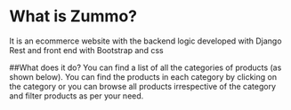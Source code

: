# What is Zummo?
It is an ecommerce website with the backend logic developed with Django Rest and front end with Bootstrap and css

##What does it do?
You can find a list of all the categories of products (as shown below). You can find the products in each category by clicking on the category or you can browse all products irrespective of the category and filter products as per your need.

